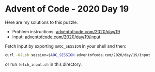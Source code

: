 # Advent of Code - 2020 Day 19
Here are my solutions to this puzzle.

* Problem instructions: [adventofcode.com/2020/day/19](https://adventofcode.com/2020/day/19)
* Input: [adventofcode.com/2020/day/19/input](https://adventofcode.com/2020/day/19/input)

Fetch input by exporting `$AOC_SESSION` in your shell and then:
```bash
curl -OJLsb session=$AOC_SESSION adventofcode.com/2020/day/19/input
```

or run `fetch_input.sh` in this directory.
